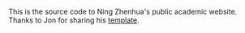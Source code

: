 This is the source code to Ning Zhenhua's public academic website.
\
Thanks to Jon for sharing his [template](https://github.com/jonbarron/website).

